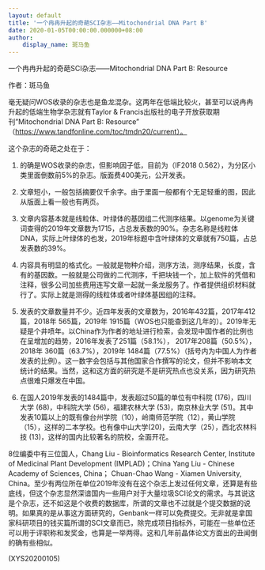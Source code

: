 ```yaml
---
layout: default
title: '一个冉冉升起的奇葩SCI杂志——Mitochondrial DNA Part B'
date: 2020-01-05T00:00:00.000000+08:00
author:
    display_name: 斑马鱼
---
```


一个冉冉升起的奇葩SCI杂志——Mitochondrial DNA Part B: Resource

作者：斑马鱼

毫无疑问WOS收录的杂志也是鱼龙混杂。这两年在低端比较火，甚至可以说冉冉升起的低端生物学杂志就有Taylor & Francis出版社的电子开放获取期刊”Mitochondrial DNA Part B: Resource” （https://www.tandfonline.com/toc/tmdn20/current）。

这个杂志的奇葩之处在于：

1.	的确是WOS收录的杂志，但影响因子低，目前为（IF2018 0.562），为分区小类里面倒数前5%的杂志。版面费400美元，公开发表。

2.	文章短小，一般包括摘要仅千余字。由于里面一般都有个无足轻重的图，因此从版面上看一般也有两页。

3.	文章内容基本就是线粒体、叶绿体的基因组二代测序结果。以genome为关键词查得的2019年文章数为1715，占总发表数的90%。杂志名称是线粒体DNA，实际上叶绿体的也发，2019年标题中含叶绿体的文章就有750篇，占总发表数的39%。

4.	内容具有明显的格式化。一般就是物种介绍，测序方法，测序结果，长度，含有的基因数。一般就是公司做的二代测序，千把块钱一个，加上软件的凭借和注释，很多公司加些费用连写文章一起就一条龙服务了。作者提供组织材料就行了。实际上就是测得的线粒体或者叶绿体基因组的注释。

5.	发表的文章数量并不少。近四年发表的文章数为，2016年432篇，2017年412篇，2018年 565篇，2019年 1915篇（WOS也只能查到这几年的）。2019年无疑是个井喷年。以China作为作者的地址进行检索，会发现中国作者的比例也在呈增加的趋势，2016年发表了251篇（58.1%）， 2017年208篇（50.5%），2018年 360篇（63.7%），2019年 1484篇（77.5%）（括号内为中国人为作者发表的比例）。这一数字会包括与其他国家合作撰写的论文，但并不影响本文统计的结果。当然，这和这方面的研究是不是研究热点也没关系，因为研究热点很难只爆发在中国。

6.	在国人2019年发表的1484篇中，发表超过50篇的单位有中科院 (176)，四川大学 (68)，中科院大学 (56)，福建农林大学 (53)，南京林业大学 (51)。其中发表10篇以上的既有像台州学院（10），岭南师范学院（12），黄山学院（15），这样的二本学校。也有像中山大学(20)，云南大学（25），西北农林科技 (13)，这样的国内比较著名的院校，全面开花。

8位编委中有三位国人，Chang Liu - Bioinformatics Research Center, Institute of Medicinal Plant Development (IMPLAD)；China Yang Liu - Chinese Academy of Sciences, China； Chuan-Chao Wang - Xiamen University, China。至少有两位所在单位2019年没有在这个杂志上发过任何文章，还算是有些底线，但这个杂志显然深谙国内一些用户对于大量垃圾SCI论文的需求。与其说这是个杂志，还不如这是个收费的数据库，所谓的文章也不过就是个提交数据的说明。如果真的是从事这方面研究的，Genbank一样可以免费提交。无非就是拿国家科研项目的钱买篇所谓的SCI文章而已，除完成项目指标外，可能在一些单位还可以用于评职称和发奖金，也算是一举两得。这和几年前晶体论文方面出的丑闻倒的确有些相似。

(XYS20200105)


